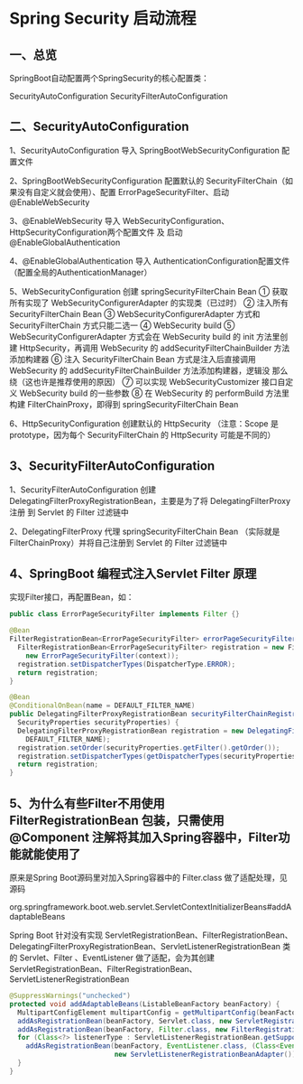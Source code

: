 # Spring Security 启动流程

## 一、总览

SpringBoot自动配置两个SpringSecurity的核心配置类：

SecurityAutoConfiguration
SecurityFilterAutoConfiguration



## 二、SecurityAutoConfiguration

1、SecurityAutoConfiguration 导入 SpringBootWebSecurityConfiguration 配置文件

2、SpringBootWebSecurityConfiguration 配置默认的 SecurityFilterChain（如果没有自定义就会使用）、配置                      ErrorPageSecurityFilter、启动 @EnableWebSecurity

3、@EnableWebSecurity 导入 WebSecurityConfiguration、HttpSecurityConfiguration两个配置文件 及 启动                        @EnableGlobalAuthentication

4、@EnableGlobalAuthentication 导入 AuthenticationConfiguration配置文件（配置全局的AuthenticationManager）

5、WebSecurityConfiguration 创建 springSecurityFilterChain Bean
  ① 获取所有实现了 WebSecurityConfigurerAdapter 的实现类（已过时）
  ② 注入所有 SecurityFilterChain Bean
  ③ WebSecurityConfigurerAdapter 方式和 SecurityFilterChain 方式只能二选一
  ④ WebSecurity build
  ⑤ WebSecurityConfigurerAdapter 方式会在 WebSecurity build 的 init 方法里创建 HttpSecurity，再调用 WebSecurity 的              addSecurityFilterChainBuilder 方法添加构建器
  ⑥ 注入 SecurityFilterChain Bean 方式是注入后直接调用 WebSecurity 的 addSecurityFilterChainBuilder 方法添加构建器，逻辑没       那么绕（这也许是推荐使用的原因）
  ⑦ 可以实现 WebSecurityCustomizer 接口自定义 WebSecurity build 的一些参数
  ⑧ 在 WebSecurity 的 performBuild 方法里构建 FilterChainProxy，即得到 springSecurityFilterChain Bean


6、HttpSecurityConfiguration 创建默认的 HttpSecurity （注意：Scope 是 prototype，因为每个 SecurityFilterChain 的 HttpSecurity      可能是不同的）





## 3、SecurityFilterAutoConfiguration

1、SecurityFilterAutoConfiguration 创建 DelegatingFilterProxyRegistrationBean，主要是为了将 DelegatingFilterProxy 注册    到 Servlet 的 Filter 过滤链中

2、DelegatingFilterProxy 代理 springSecurityFilterChain Bean （实际就是FilterChainProxy）并将自己注册到 Servlet 的       Filter 过滤链中



## 4、SpringBoot 编程式注入Servlet Filter 原理

实现Filter接口，再配置Bean，如：

```java
public class ErrorPageSecurityFilter implements Filter {}

@Bean
FilterRegistrationBean<ErrorPageSecurityFilter> errorPageSecurityFilter(ApplicationContext context) {
  FilterRegistrationBean<ErrorPageSecurityFilter> registration = new FilterRegistrationBean<>(
    new ErrorPageSecurityFilter(context));
  registration.setDispatcherTypes(DispatcherType.ERROR);
  return registration;
}

@Bean
@ConditionalOnBean(name = DEFAULT_FILTER_NAME)
public DelegatingFilterProxyRegistrationBean securityFilterChainRegistration(
  SecurityProperties securityProperties) {
  DelegatingFilterProxyRegistrationBean registration = new DelegatingFilterProxyRegistrationBean(
    DEFAULT_FILTER_NAME);
  registration.setOrder(securityProperties.getFilter().getOrder());
  registration.setDispatcherTypes(getDispatcherTypes(securityProperties));
  return registration;
}
```



## 5、为什么有些Filter不用使用 FilterRegistrationBean 包装，只需使用 @Component 注解将其加入Spring容器中，Filter功能就能使用了

原来是Spring Boot源码里对加入Spring容器中的 Filter.class 做了适配处理，见源码

org.springframework.boot.web.servlet.ServletContextInitializerBeans#addAdaptableBeans

Spring Boot 针对没有实现 ServletRegistrationBean、FilterRegistrationBean、DelegatingFilterProxyRegistrationBean、ServletListenerRegistrationBean 类的 Servlet、Filter 、EventListener 做了适配，会为其创建 ServletRegistrationBean、FilterRegistrationBean、ServletListenerRegistrationBean

```java
@SuppressWarnings("unchecked")
protected void addAdaptableBeans(ListableBeanFactory beanFactory) {
  MultipartConfigElement multipartConfig = getMultipartConfig(beanFactory);
  addAsRegistrationBean(beanFactory, Servlet.class, new ServletRegistrationBeanAdapter(multipartConfig));
  addAsRegistrationBean(beanFactory, Filter.class, new FilterRegistrationBeanAdapter());
  for (Class<?> listenerType : ServletListenerRegistrationBean.getSupportedTypes()) {
    addAsRegistrationBean(beanFactory, EventListener.class, (Class<EventListener>) listenerType,
                          new ServletListenerRegistrationBeanAdapter());
  }
}
```

